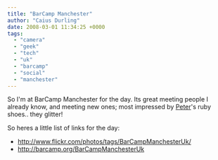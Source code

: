 ```yaml
---
title: "BarCamp Manchester"
author: "Caius Durling"
date: 2008-03-01 11:34:25 +0000
tags:
  - "camera"
  - "geek"
  - "tech"
  - "uk"
  - "barcamp"
  - "social"
  - "manchester"
---
```


So I'm at BarCamp Manchester for the day.  Its great meeting people I already know, and meeting new ones; most impressed by [Peter][pc]'s ruby shoes.. they glitter!

[pc]: http://petercooper.co.uk/
So heres a little list of links for the day:

* <http://www.flickr.com/photos/tags/BarCampManchesterUk/>
* <http://barcamp.org/BarCampManchesterUk>
